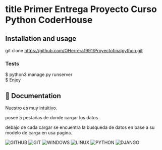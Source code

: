 # title Primer Entrega Proyecto Curso Python CoderHouse

## Installation and usage
git clone https://github.com/OHerrera1991/Proyectofinalpython.git

### Tests

$  python3 manage.py runserver    
$  Enjoy


## :blue_book: Documentation

Nuestro es muy intuitivo.

posee 5 pestañas de donde cargar los datos

debajo de cada cargar se encuentra la busqueda de datos en base a su modelo de carga en usa pagina.

![GITHUB](https://img.shields.io/badge/GitHub-100000?style=for-the-badge&logo=github&logoColor=white)
![GIT](	https://img.shields.io/badge/Git-F05032?style=for-the-badge&logo=git&logoColor=white)
![WINDOWS](https://img.shields.io/badge/Windows-0078D6?style=for-the-badge&logo=windows&logoColor=white)
![LINUX](https://img.shields.io/badge/Linux-FCC624?style=for-the-badge&logo=linux&logoColor=black)
![PYTHON](https://img.shields.io/badge/Python-0078D4?style=for-the-badge&logo=Python&logoColor=yellow)
![DJANGO](https://img.shields.io/badge/Django-100000?style=for-the-badge&logo=Django&logoColor=success)


